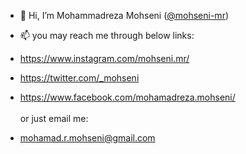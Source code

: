 - 👋 Hi, I’m Mohammadreza Mohseni (<a href="https://github.com/mohseni-mr">@mohseni-mr</a>)

- 📫 you may reach me through below links:
- https://www.instagram.com/mohseni.mr/
- https://twitter.com/_mohseni
- https://www.facebook.com/mohamadreza.mohseni/
<br><br>or just email me:
- mohamad.r.mohseni@gmail.com
